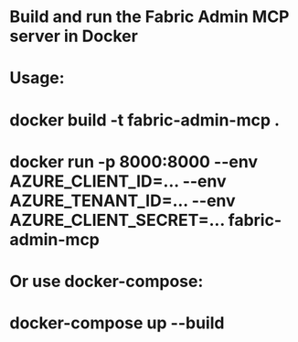 # Build and run the Fabric Admin MCP server in Docker
# Usage:
#   docker build -t fabric-admin-mcp .
#   docker run -p 8000:8000 --env AZURE_CLIENT_ID=... --env AZURE_TENANT_ID=... --env AZURE_CLIENT_SECRET=... fabric-admin-mcp
# Or use docker-compose:
#   docker-compose up --build

